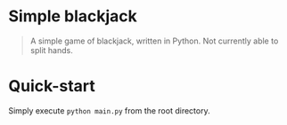 # Simple blackjack
> A simple game of blackjack, written in Python. Not currently able to split hands.

# Quick-start

Simply execute `python main.py` from the root directory.